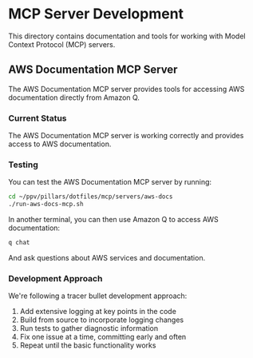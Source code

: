# MCP Server Development

This directory contains documentation and tools for working with Model Context Protocol (MCP) servers.

## AWS Documentation MCP Server

The AWS Documentation MCP server provides tools for accessing AWS documentation directly from Amazon Q.

### Current Status

The AWS Documentation MCP server is working correctly and provides access to AWS documentation.

### Testing

You can test the AWS Documentation MCP server by running:

```bash
cd ~/ppv/pillars/dotfiles/mcp/servers/aws-docs
./run-aws-docs-mcp.sh
```

In another terminal, you can then use Amazon Q to access AWS documentation:

```bash
q chat
```

And ask questions about AWS services and documentation.

### Development Approach

We're following a tracer bullet development approach:

1. Add extensive logging at key points in the code
2. Build from source to incorporate logging changes
3. Run tests to gather diagnostic information
4. Fix one issue at a time, committing early and often
5. Repeat until the basic functionality works
